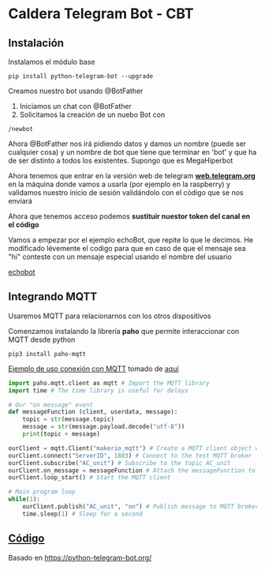 # Caldera Telegram Bot - CBT


## Instalación

Instalamos el módulo base 

```
pip install python-telegram-bot --upgrade
```


Creamos nuestro bot usando @BotFather

1. Iniciamos un chat con @BotFather
2. Solicitamos la creación de un nuebo Bot con

```
/newbot
```

Ahora @BotFather nos irá pidiendo datos y damos un nombre (puede ser cualquier cosa) y un nombre de bot que tiene que terminar en 'bot' y que ha de ser distinto a todos los existentes. Supongo que es MegaHiperbot

Ahora tenemos que entrar en la versión web de telegram [**web.telegram.org**](http://web.telegram.org) en la máquina donde vamos a usarla (por ejemplo en la raspberry) y validamos nuestro inicio de sesión validándolo con el código que se nos enviará 

Ahora que tenemos acceso podemos **sustituir nuestor token del canal en el código**

Vamos a empezar por el ejemplo echoBot, que repite lo que le decimos. He modificado lévemente el codigo para que en caso de que el mensaje sea "hi" conteste con un mensaje especial usando el nombre del usuario 

[echobot](./codigo/echobot.py)

## Integrando MQTT

Usaremos MQTT para relacionarnos con los otros dispositivos

Comenzamos instalando la librería **paho** que permite interaccionar con MQTT desde python

```
pip3 install paho-mqtt
```

[Ejemplo de uso conexión con MQTT](./codigo/mqtt_paho_test.py) tomado de [aquí](https://www.digikey.com/en/maker/blogs/2019/how-to-use-mqtt-with-the-raspberry-pi)

```python
import paho.mqtt.client as mqtt # Import the MQTT library
import time # The time library is useful for delays

# Our "on message" event
def messageFunction (client, userdata, message):
	topic = str(message.topic)
	message = str(message.payload.decode("utf-8"))
	print(topic + message)

ourClient = mqtt.Client("makerio_mqtt") # Create a MQTT client object with this id
ourClient.connect("ServerID", 1883) # Connect to the test MQTT broker
ourClient.subscribe("AC_unit") # Subscribe to the topic AC_unit
ourClient.on_message = messageFunction # Attach the messageFunction to subscription
ourClient.loop_start() # Start the MQTT client

# Main program loop
while(1):
	ourClient.publish("AC_unit", "on") # Publish message to MQTT broker
	time.sleep(1) # Sleep for a second
```


## [Código](./codigo)


Basado en https://python-telegram-bot.org/